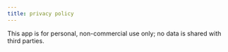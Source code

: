 ```yaml
---
title: privacy policy
---
```


This app is for personal, non-commercial use only; no data is shared with third parties.
